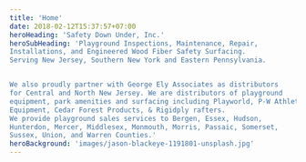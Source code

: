```yaml
---
title: 'Home'
date: 2018-02-12T15:37:57+07:00
heroHeading: 'Safety Down Under, Inc.'
heroSubHeading: 'Playground Inspections, Maintenance, Repair,
Installations, and Engineered Wood Fiber Safety Surfacing.
Serving New Jersey, Southern New York and Eastern Pennsylvania.


We also proudly partner with George Ely Associates as distributors 
for Central and North New Jersey. We are distributors of playground 
equipment, park amenities and surfacing including Playworld, P-W Athletic 
Equipment, Cedar Forest Products, & Rigidply rafters. 
We provide playground sales services to Bergen, Essex, Hudson, 
Hunterdon, Mercer, Middlesex, Monmouth, Morris, Passaic, Somerset, 
Sussex, Union, and Warren Counties.'
heroBackground: 'images/jason-blackeye-1191801-unsplash.jpg'
---
```

